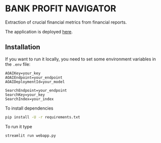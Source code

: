 # BANK PROFIT NAVIGATOR

Extraction of crucial financial metrics from financial reports.

The application is deployed [here](https://acpr-equipe7-webapp.streamlit.app/).

## Installation
If you want to run it locally, you need to set some environment variables in the `.env` file:

```dotenv
AOAIKey=your_key
AOAIEndpoint=your_endpoint
AOAIDeploymentId=your_model

SearchEndpoint=your_endpoint
SearchKey=your_key
SearchIndex=your_index
```

To install dependencies

```bash
pip install -U -r requirements.txt
```

To run it type 

```bash
streamlit run webapp.py
```
